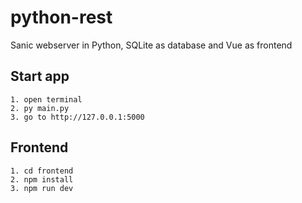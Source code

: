 # python-rest
Sanic webserver in Python, SQLite as database and Vue as frontend

## Start app
```
1. open terminal
2. py main.py
3. go to http://127.0.0.1:5000
```

## Frontend
```
1. cd frontend
2. npm install
3. npm run dev
```